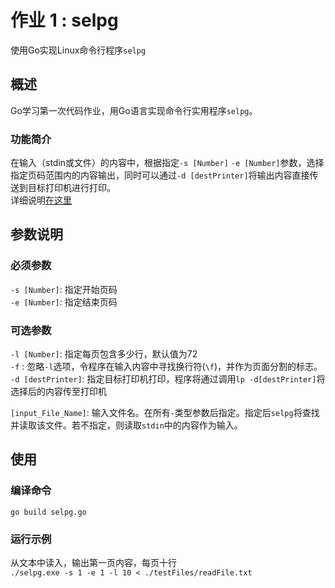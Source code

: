 # 作业 1 : selpg
使用Go实现Linux命令行程序`selpg`
## 概述
Go学习第一次代码作业，用Go语言实现命令行实用程序`selpg`。
### 功能简介
在输入（stdin或文件）的内容中，根据指定`-s [Number]` `-e [Number]`参数，选择指定页码范围内的内容输出，同时可以通过`-d [destPrinter]`将输出内容直接传送到目标打印机进行打印。  
详细说明[在这里](https://www.ibm.com/developerworks/cn/linux/shell/clutil/index.html)

## 参数说明
### 必须参数
`-s [Number]`: 指定开始页码  
`-e [Number]`: 指定结束页码
### 可选参数
`-l [Number]`: 指定每页包含多少行，默认值为72  
`-f` : 忽略`-l`选项，令程序在输入内容中寻找换行符(`\f`)，并作为页面分割的标志。  
`-d [destPrinter]`: 指定目标打印机打印，程序将通过调用`lp -d[destPrinter]`将选择后的内容传至打印机

`[input_File_Name]`: 输入文件名。在所有`-`类型参数后指定。指定后`selpg`将查找并读取该文件。若不指定，则读取`stdin`中的内容作为输入。

## 使用
### 编译命令
`go build selpg.go`
### 运行示例
从文本中读入，输出第一页内容，每页十行  
`./selpg.exe -s 1 -e 1 -l 10 < ./testFiles/readFile.txt` 

